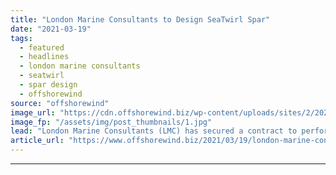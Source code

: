 ```yaml
---
title: "London Marine Consultants to Design SeaTwirl Spar"
date: "2021-03-19"
tags: 
  - featured
  - headlines
  - london marine consultants
  - seatwirl
  - spar design
  - offshorewind
source: "offshorewind"
image_url: "https://cdn.offshorewind.biz/wp-content/uploads/sites/2/2021/03/19090004/London-Marine-Consultants-to-Design-Full-Scale-SeaTwirl-Spar.jpg"
image_fp: "/assets/img/post_thumbnails/1.jpg"
lead: "London Marine Consultants (LMC) has secured a contract to perform the detailed design of the"
article_url: "https://www.offshorewind.biz/2021/03/19/london-marine-consultants-to-design-seatwirl-spar/"
---
```


---

